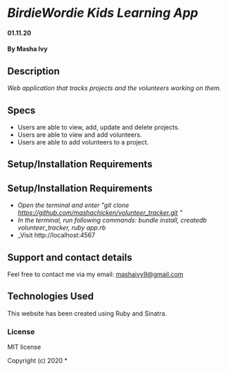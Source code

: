 # _BirdieWordie Kids Learning App_
#### 01.11.20
#### By Masha Ivy
## Description
  _Web application that tracks projects and the volunteers working on them._

## Specs
* Users are able to view, add, update and delete projects.
* Users are able to view and add volunteers.
* Users are able to add volunteers to a project.

## Setup/Installation Requirements
## Setup/Installation Requirements
* _Open the terminal and enter "git clone https://github.com/mashachicken/volunteer_tracker.git "_
*  _In the terminal, run following commands: bundle install, createdb volunteer_tracker, ruby app.rb_
* _Visit http://localhost:4567

## Support and contact details
Feel free to contact me via my email:
mashaivy9@gmail.com

## Technologies Used
This website has been created using Ruby and Sinatra.

### License
MIT license

Copyright (c) 2020 *
